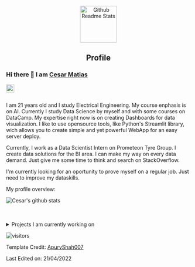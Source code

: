 <p align="center">
 <img width="100px" src="https://res.cloudinary.com/anuraghazra/image/upload/v1594908242/logo_ccswme.svg" align="center" alt="Github Readme Stats" />
 <h2 align="center">Profile</h2>
</p>

### Hi there 👋 I am [Cesar Matias](https://github.com/cesarhmatias)

<a href="https://www.linkedin.com/in/cesar-henrique-mataran-matias-4789bb1a3/">
  <img align="left" alt="Cesar's LinkdeIN" width="22px" src="https://cdn.jsdelivr.net/npm/simple-icons@v3/icons/linkedin.svg" />
</a>
<br />
<br />

<div>
 <p>

I am 21 years old and I study Electrical Engineering. My course enphasis is on AI. Currently I study Data Science by myself and with some courses on DataCamp. 
My expertise right now is on creating Dashboards for data visualization. I like to use opensource tools, like Python's Streamlit library, wich allows you to create simple and yet powerful WebApp for an easy server deploy. 
   
Currently, I work as a Data Scientist Intern on Prometeon Tyre Group. I create data solutions for the BI area. I can make my way on every data demand. Just give me some time to think and search on StackOverflow.  
   
I'm currently looking for an oportunity to prove myself on a regular job. Just need to improve my dataskills.

</h4>
</div>

<div><p>My profile overview: </p></div>

![Cesar's github stats](https://github-readme-stats.vercel.app/api?username=cesarhmatias&show_icons=true)
<br />
<br />
<br />
<details>
<summary>
  Projects I am currently working on
</summary>

<br />

#[![ReadMe Card](https://github-readme-stats.vercel.app/api/pin/?username=ApurvShah007&repo=Algorithmic-Trading)](https://github.com/ApurvShah007/Algorithmic_trading)
Doing some Dashboards for porfolio and showing my skills to Tech Recruiters.

<br />


![picture](https://raw.githubusercontent.com/saadeghi/saadeghi/master/dino.gif)
</details>

![visitors](https://visitor-badge.laobi.icu/badge?page_id=cesarhmatias.cesarhmatias)



Template Credit: [ApurvShah007](https://github.com/ApurvShah007)

Last Edited on: 21/04/2022
